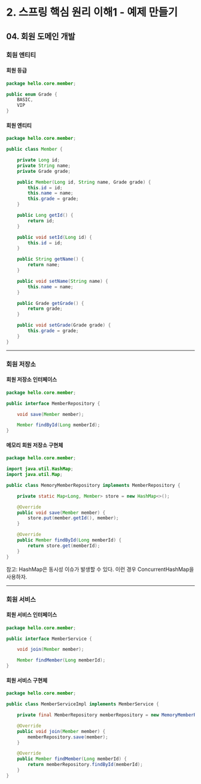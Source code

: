 # 2. 스프링 핵심 원리 이해1 - 예제 만들기
## 04. 회원 도메인 개발
### 회원 엔티티
#### 회원 등급
```java
package hello.core.member;

public enum Grade {
    BASIC,
    VIP
}
```
#### 회원 엔티티
```java
package hello.core.member;

public class Member {

    private Long id;
    private String name;
    private Grade grade;

    public Member(Long id, String name, Grade grade) {
        this.id = id;
        this.name = name;
        this.grade = grade;
    }

    public Long getId() {
        return id;
    }

    public void setId(Long id) {
        this.id = id;
    }

    public String getName() {
        return name;
    }

    public void setName(String name) {
        this.name = name;
    }

    public Grade getGrade() {
        return grade;
    }

    public void setGrade(Grade grade) {
        this.grade = grade;
    }
}
```
***
### 회원 저장소
#### 회원 저장소 인터페이스
```java
package hello.core.member;

public interface MemberRepository {

    void save(Member member);

    Member findById(Long memberId);
}
```
#### 메모리 회원 저장소 구현체
```java
package hello.core.member;

import java.util.HashMap;
import java.util.Map;

public class MemoryMemberRepository implements MemberRepository {

    private static Map<Long, Member> store = new HashMap<>();

    @Override
    public void save(Member member) {
        store.put(member.getId(), member);
    }

    @Override
    public Member findById(Long memberId) {
        return store.get(memberId);
    }
}
```
참고: HashMap은 동시성 이슈가 발생할 수 있다. 이런 경우 ConcurrentHashMap을 사용하자.
***
### 회원 서비스
#### 회원 서비스 인터페이스
```java
package hello.core.member;

public interface MemberService {

    void join(Member member);

    Member findMember(Long memberId);
}
```
#### 회원 서비스 구현체
```java
package hello.core.member;

public class MemberServiceImpl implements MemberService {

    private final MemberRepository memberRepository = new MemoryMemberRepository();

    @Override
    public void join(Member member) {
        memberRepository.save(member);
    }

    @Override
    public Member findMember(Long memberId) {
        return memberRepository.findById(memberId);
    }
}
```
